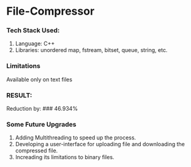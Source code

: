 # File-Compressor
 
### Tech Stack Used:
1) Language: C++
2) Libraries: unordered map, fstream, bitset, queue, string, etc.

### Limitations
Available only on text files

### RESULT:
Reduction by: ### 46.934%

### Some Future Upgrades
1) Adding Multithreading to speed up the process.
2) Developing a user-interface for uploading file and downloading the compressed file.
3) Increading its limitations to binary files.
